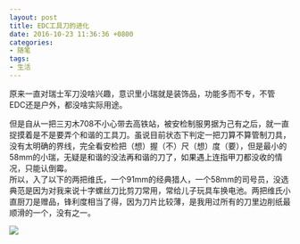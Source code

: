 ```yaml
---
layout: post
title: EDC工具刀的进化
date: 2016-10-23 11:36:36 +0800
categories:
- 随笔
tags:
- 生活
---
```


原来一直对瑞士军刀没啥兴趣，意识里小瑞就是装饰品，功能多而不专，不管EDC还是户外，都没啥实际用途。    

但是自从一把三刃木708不小心带去高铁站，被安检制服男据为己有之后，就一直捉摸着是不是要弄个和谐的工具刀。虽说目前状态下判定一把刀算不算管制刀具，没有太明确的界线，完全看安检把（想）握（不）尺（想）度（要），但是最小的58mm的小瑞，无疑是和谐的没法再和谐的刀了，如果遇上连指甲刀都没收的情况，只能认倒霉。    
所以，入了以下的两把维氏，一个91mm的经典猎人，一个58mm的司号员，没选典范是因为对我来说十字螺丝刀比剪刀常用，常给儿子玩具车换电池。两把维氏小直厨刀是赠品，锋利度相当了得，因为刀片比较薄，是我用过所有的刀里边削纸最顺滑的一个，没有之一。

![](https://github.com/bh3nvn/bh3nvn.github.io/raw/master/image/2016/2016-10-23-01.JPG)     	

